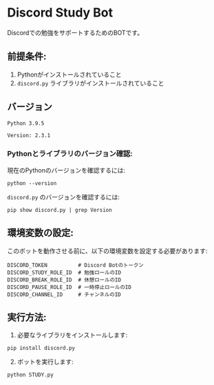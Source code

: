 # Discord Study Bot

Discordでの勉強をサポートするためのBOTです。

## 前提条件:

1. Pythonがインストールされていること
2. `discord.py` ライブラリがインストールされていること

## バージョン
```
Python 3.9.5
```
```
Version: 2.3.1
```

### Pythonとライブラリのバージョン確認:

現在のPythonのバージョンを確認するには:

```
python --version
```

`discord.py` のバージョンを確認するには:

```
pip show discord.py | grep Version
```

## 環境変数の設定:

このボットを動作させる前に、以下の環境変数を設定する必要があります:

```
DISCORD_TOKEN          # Discord Botのトークン
DISCORD_STUDY_ROLE_ID  # 勉強ロールのID
DISCORD_BREAK_ROLE_ID  # 休憩ロールのID
DISCORD_PAUSE_ROLE_ID  # 一時停止ロールのID
DISCORD_CHANNEL_ID     # チャンネルのID
```

## 実行方法:

1. 必要なライブラリをインストールします:

```
pip install discord.py
```

2. ボットを実行します:

```
python STUDY.py
```
